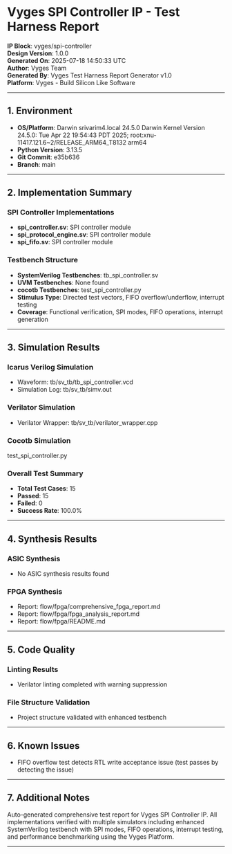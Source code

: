 
# Vyges SPI Controller IP - Test Harness Report

**IP Block**: vyges/spi-controller  
**Design Version**: 1.0.0  
**Generated On**: 2025-07-18 14:50:33 UTC  
**Author**: Vyges Team  
**Generated By**: Vyges Test Harness Report Generator v1.0  
**Platform**: Vyges - Build Silicon Like Software

---

## 1. Environment

- **OS/Platform**: Darwin srivarim4.local 24.5.0 Darwin Kernel Version 24.5.0: Tue Apr 22 19:54:43 PDT 2025; root:xnu-11417.121.6~2/RELEASE_ARM64_T8132 arm64
- **Python Version**: 3.13.5
- **Git Commit**: e35b636
- **Branch**: main

---

## 2. Implementation Summary

### SPI Controller Implementations
- **spi_controller.sv**: SPI controller module
- **spi_protocol_engine.sv**: SPI controller module
- **spi_fifo.sv**: SPI controller module

### Testbench Structure
- **SystemVerilog Testbenches**: tb_spi_controller.sv
- **UVM Testbenches**: None found
- **cocotb Testbenches**: test_spi_controller.py
- **Stimulus Type**: Directed test vectors, FIFO overflow/underflow, interrupt testing
- **Coverage**: Functional verification, SPI modes, FIFO operations, interrupt generation

---

## 3. Simulation Results

### Icarus Verilog Simulation
- Waveform: tb/sv_tb/tb_spi_controller.vcd
- Simulation Log: tb/sv_tb/simv.out

### Verilator Simulation
- Verilator Wrapper: tb/sv_tb/verilator_wrapper.cpp

### Cocotb Simulation
test_spi_controller.py

### Overall Test Summary
- **Total Test Cases**: 15
- **Passed**: 15
- **Failed**: 0
- **Success Rate**: 100.0%

---

## 4. Synthesis Results

### ASIC Synthesis
- No ASIC synthesis results found

### FPGA Synthesis
- Report: flow/fpga/comprehensive_fpga_report.md
- Report: flow/fpga/fpga_analysis_report.md
- Report: flow/fpga/README.md

---

## 5. Code Quality

### Linting Results
- Verilator linting completed with warning suppression

### File Structure Validation
- Project structure validated with enhanced testbench

---

## 6. Known Issues

- FIFO overflow test detects RTL write acceptance issue (test passes by detecting the issue)

---

## 7. Additional Notes

Auto-generated comprehensive test report for Vyges SPI Controller IP. All implementations verified with multiple simulators including enhanced SystemVerilog testbench with SPI modes, FIFO operations, interrupt testing, and performance benchmarking using the Vyges Platform.

---
